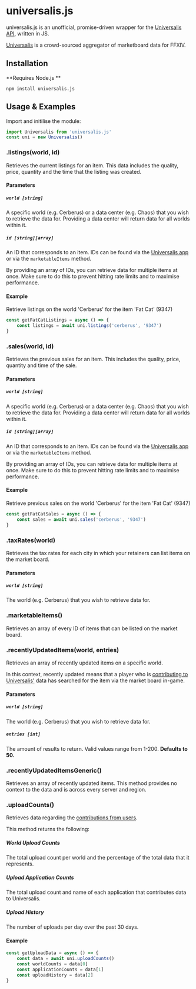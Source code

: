 # universalis.js

universalis.js is an unofficial, promise-driven wrapper for the [Universalis API](https://universalis.app/docs/index.html), written in JS.

[Universalis](https://github.com/Universalis-FFXIV/Universalis) is a crowd-sourced aggregator of marketboard data for FFXIV.

## Installation
**Requires Node.js **
```sh-session
npm install universalis.js
```

## Usage & Examples
Import and initilise the module:
```js
import Universalis from 'universalis.js'
const uni = new Universalis()
```

### .listings(world, id)
Retrieves the current listings for an item. This data includes the quality, price, quantity and the time that the listing was created. 
#### Parameters
##### `world [string]`
A specific world (e.g. Cerberus) or a data center (e.g. Chaos) that you wish to retrieve the data for. Providing a data center will return data for all worlds within it.

##### `id [string][array]`
An ID that corresponds to an item.  IDs can be found via the [Universalis app](https://universalis.app) or via the `marketableItems` method.

By providing an array of IDs, you can retrieve data for multiple items at once. Make sure to do this to prevent hitting rate limits and to maximise performance.
#### Example
Retrieve listings on the world 'Cerberus' for the item 'Fat Cat' (9347)
```js
const getFatCatListings = async () => {
	const listings = await uni.listings('cerberus', '9347')
}
```

### .sales(world, id)
Retrieves the previous sales for an item. This includes the quality, price, quantity and time of the sale.
#### Parameters
##### `world [string]`
A specific world (e.g. Cerberus) or a data center (e.g. Chaos) that you wish to retrieve the data for. Providing a data center will return data for all worlds within it.

##### `id [string][array]`
An ID that corresponds to an item.  IDs can be found via the [Universalis app](https://universalis.app) or via the `marketableItems` method.

By providing an array of IDs, you can retrieve data for multiple items at once. Make sure to do this to prevent hitting rate limits and to maximise performance.

#### Example
Retrieve previous sales on the world 'Cerberus' for the item 'Fat Cat' (9347)
```js
const getFatCatSales = async () => {
	const sales = await uni.sales('cerberus', '9347')
}
```

### .taxRates(world)
Retrieves the tax rates for each city in which your retainers can list items on the market board.
#### Parameters
##### `world [string]`
The world (e.g. Cerberus) that you wish to retrieve data for. 

### .marketableItems()
Retrieves an array of every ID of items that can be listed on the market board. 

### .recentlyUpdatedItems(world, entries)
Retrieves an array of recently updated items on a specific world. 

In this context, recently updated means that a player who is [contributing to Universalis'](https://universalis.app/contribute) data has searched for the item via the market board in-game.

#### Parameters
##### `world [string]`
The world (e.g. Cerberus) that you wish to retrieve data for. 
##### `entries [int]`
The amount of results to return. Valid values range from 1-200. **Defaults to 50.**

### .recentlyUpdatedItemsGeneric()
Retrieves an array of recently updated items.  This method provides no context to the data and is across every server and region.

### .uploadCounts()
Retrieves data regarding the [contributions from users](https://universalis.app/contribute).  

This method returns the following:

##### World Upload Counts
The total upload count per world and the percentage of the total data that it represents.

##### Upload Application Counts
The total upload count and name of each application that contributes data to Universalis.

##### Upload History
The number of uploads per day over the past 30 days.

#### Example
```js
const getUploadData = async () => {
	const data = await uni.uploadCounts()
	const worldCounts = data[0]
	const applicationCounts = data[1]
	const uploadHistory = data[2]
}
```
